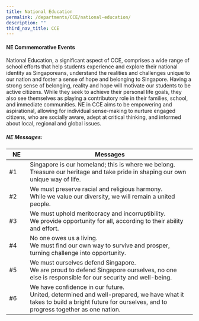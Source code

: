 ```yaml
---
title: National Education
permalink: /departments/CCE/national-education/
description: ""
third_nav_title: CCE
---
```

#### **NE Commemorative Events**

National Education, a significant aspect of CCE, comprises a wide range of school efforts that help students experience and explore their national identity as Singaporeans, understand the realities and challenges unique to our nation and foster a sense of hope and belonging to Singapore. Having a strong sense of belonging, reality and hope will motivate our students to be active citizens. While they seek to achieve their personal life goals, they also see themselves as playing a contributory role in their families, school, and immediate communities. NE in CCE aims to be empowering and aspirational, allowing for individual sense-making to nurture engaged citizens, who are socially aware, adept at critical thinking, and informed about local, regional and global issues.

##### **NE Messages:**

<table style="width:100%">
<thead>
<tr>
<th style="width:10%">NE</th>
<th style="width:80%">Messages</th>
</tr>
</thead>
<tbody>
<tr>
<td>#1</td>
<td>Singapore is our homeland; this is where we belong.<br>Treasure our heritage and take pride in shaping our own unique way of life.</td>
	</tr>
	<tr>
<td>#2</td>
<td>We must preserve racial and religious harmony.
<br>While we value our diversity, we will remain a united people.</td>
	</tr>
	<tr>
	<td>#3</td>
<td>We must uphold meritocracy and incorruptibility.
<br>We provide opportunity for all, according to their ability and effort.</td>
	</tr>
	<tr>
	<td>#4</td>
<td>No one owes us a living.<br>
We must find our own way to survive and prosper, turning challenge into opportunity.</td>
	</tr>
	<tr>
	<td>#5</td>
<td>We must ourselves defend Singapore.<br>
We are proud to defend Singapore ourselves, no one else is responsible for our security and well-being.</td>
	</tr>
	<tr>
	<td>#6</td>
<td>We have confidence in our future.<br>
United, determined and well-prepared, we have what it takes to build a bright future for ourselves, and to progress together as one nation.</td>
	</tr>
	</tbody></table>